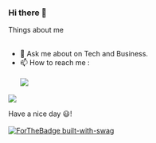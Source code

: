 ### Hi there 👋

<!--
**sisansahu1/sisansahu1** is a ✨ _special_ ✨ repository because its `README.md` (this file) appears on your GitHub profile.-->

 Things about me <br><br>



- 💬 Ask me about on Tech and Business.
- 📫 How to reach me :<br> <br>
       <a href="https://www.linkedin.com/in/sisan-kumar-sahu-95b387142/"><img src="https://img.icons8.com/color/50/000000/linkedin.png"></a>


     


<img src="https://github-readme-stats.vercel.app/api?username=sisansahu1&&show_icons=true&title_color=ffffff&icon_color=4c2882&text_color=daf7dc&bg_color=151515">

Have a nice day 😃!<br><br>
 [![ForTheBadge built-with-swag](http://ForTheBadge.com/images/badges/built-with-swag.svg)](https://GitHub.com/sisansahu1/)

